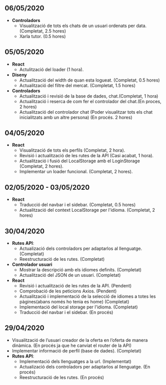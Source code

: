 
## 06/05/2020
- **Controladors**
	- Visualització de tots els chats de un usuari ordenats per data. (Completat, 2.5 hores)
	- Xarla tutor. (0.5 hores)

## 05/05/2020
- **React**
	- Actulització del loader (1 hora).
- **Diseny**
	- Actualització del width de quan esta logueat. (Completat, 0.5 hores)
	- Actualització del filtre del mercat. (Completat, 1.5 hores)
- **Controladors**
	- Actualització i revisió de la base de dades, chat.(Completat, 1 hora)
	- Actualització i reserca de com fer el controlador del chat.(En proces, 2 hores)
	- Actualització del controlador chat (Poder visualitzar tots els chat inicialitzats amb un altre persona) (En procés. 2 hores)

## 04/05/2020
- **React**
	- Visualització de tots els perfils (Completat, 2 hora).
	- Revisió i actualització de les rutes de la API (Casi acabat, 1 hora).
	- Actualització i fusió del LocalStorage amb el LoginStorage (Completat, 2 hores).
	- Implementar un loader funcional. (Completat, 2 hores).

## 02/05/2020 - 03/05/2020
- **React**
	- Traducció del navbar i el sidebar. (Completat, 0.5 hores)
	- Actualització del context LocalStorage per l'idioma. (Completat, 2 hores)

## 30/04/2020
- **Rutes API**:
	- Actualizació dels controladors per adaptarlos al llenguatge. (Completat) 
	- Reestructuració de les rutes. (Completat)
- **Controlador usuari**
	- Mostrar la descripció amb els idiomes definits. (Completat)
	- Actualització del JSON de un usuari. (Completat)
- **React**
	- Revisió i actualització de les rutes de la API. (Pendent)
	- Comprobació de les peticions Axios. (Pendent)
	- Actualització i implementació de la selecció de idiomes a totes les pàgines(abans només ho tenia es home) (Completat)
	- Implementació del local storage per l'idioma. (Completat)
	- Traducció del navbar i el sidebar. (En procés)

## 29/04/2020
- Visualització de l’usuari creador de la oferta en l’oferta de manera dinàmica. (En procés ja que he canviat el router de la API)
- Implementar informació de perfil (base de dades). (Completat)
- **Rutes API**: 
	- Implementació dels llenguatges a la url. (Implementat) 
	- Actualizació dels controladors per adaptarlos al llenguatge. (En procés) 
	- Reestructuració de les rutes. (En procés)